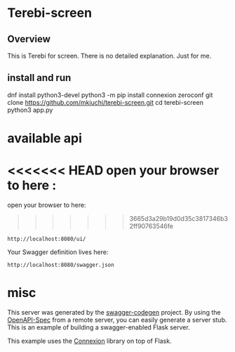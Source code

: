 # Terebi-screen

## Overview
This is Terebi for screen. There is no detailed explanation. Just for me.

## install and run

dnf install python3-devel
python3 -m pip install connexion zeroconf
git clone https://github.com/mkiuchi/terebi-screen.git
cd terebi-screen
python3 app.py

# available api

<<<<<<< HEAD
open your browser to here :
=======
open your browser to here:
>>>>>>> 3665d3a29b19d0d35c3817346b32ff90763546fe

```
http://localhost:8080/ui/
```

Your Swagger definition lives here:

```
http://localhost:8080/swagger.json
```

# misc

This server was generated by the [swagger-codegen](https://github.com/swagger-api/swagger-codegen) project. By using the
[OpenAPI-Spec](https://github.com/swagger-api/swagger-core/wiki) from a remote server, you can easily generate a server stub.  This is an example of building a swagger-enabled Flask server.

This example uses the [Connexion](https://github.com/zalando/connexion) library on top of Flask.
